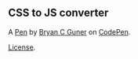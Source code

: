 CSS to JS converter
-------------------


A [Pen](https://codepen.io/bgoonz/pen/NWaRrXG) by [Bryan C Guner](https://codepen.io/bgoonz) on [CodePen](https://codepen.io).

[License](https://codepen.io/bgoonz/pen/NWaRrXG/license).
